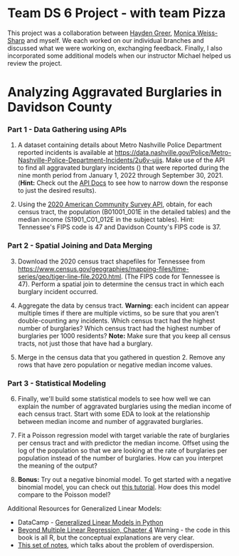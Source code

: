 # Team DS 6 Project - with team Pizza

This project was a collaboration between [Hayden Greer](https://github.com/hcgreer), [Monica Weiss-Sharp](https://github.com/MWeissSharp) and myself. We each worked on our individual branches and discussed what we were working on, exchanging feedback. Finally, I also incorporated some additional models when our instructor Michael helped us review the project.

# Analyzing Aggravated Burglaries in Davidson County

### Part 1 - Data Gathering using APIs

1. A dataset containing details about Metro Nashville Police Department reported incidents is available at https://data.nashville.gov/Police/Metro-Nashville-Police-Department-Incidents/2u6v-ujjs. Make use of the API to find all aggravated burglary incidents () that were reported during the nine month period from January 1, 2022 through September 30, 2021. (**Hint:** Check out the [API Docs](https://dev.socrata.com/foundry/data.nashville.gov/2u6v-ujjs) to see how to narrow down the response to just the desired results).

2. Using the [2020 American Community Survey API](https://www.census.gov/data/developers/data-sets/acs-5year.html), obtain, for each census tract, the population (B01001_001E in the detailed tables) and the median income (S1901_C01_012E in the subject tables). Hint: Tennessee's FIPS code is 47 and Davidson County's FIPS code is 37. 

### Part 2 - Spatial Joining and Data Merging

3. Download the 2020 census tract shapefiles for Tennessee from https://www.census.gov/geographies/mapping-files/time-series/geo/tiger-line-file.2020.html. (The FIPS code for Tennessee is 47). Perform a spatial join to determine the census tract in which each burglary incident occurred. 

4. Aggregate the data by census tract. **Warning:** each incident can appear multiple times if there are multiple victims, so be sure that you aren't double-counting any incidents. Which census tract had the highest number of burglaries? Which census tract had the highest number of burglaries per 1000 residents? **Note:** Make sure that you keep all census tracts, not just those that have had a burglary.

5. Merge in the census data that you gathered in question 2. Remove any rows that have zero population or negative median income values.

### Part 3 - Statistical Modeling

6. Finally, we'll build some statistical models to see how well we can explain the number of aggravated burglaries using the median income of each census tract. Start with some EDA to look at the relationship between median income and number of aggravated burglaries.

7. Fit a Poisson regression model with target variable the rate of burglaries per census tract and with predictor the median income. Offset using the log of the population so that we are looking at the rate of burglaries per population instead of the number of burglaries. How can you interpret the meaning of the output?

8. **Bonus:** Try out a negative binomial model. To get started with a negative binomial model, you can check out [this tutorial](https://timeseriesreasoning.com/contents/negative-binomial-regression-model/). How does this model compare to the Poisson model?

Additional Resources for Generalized Linear Models:
* DataCamp - [Generalized Linear Models in Python](https://learn.datacamp.com/courses/generalized-linear-models-in-python)
* [Beyond Multiple Linear Regression, Chapter 4](https://bookdown.org/roback/bookdown-BeyondMLR/ch-poissonreg.html) Warning - the code in this book is all R, but the conceptual explanations are very clear.
* [This set of notes](https://apwheele.github.io/MathPosts/PoissonReg.html#negative-binomial-when-the-poisson-does-not-fit), which talks about the problem of overdispersion.